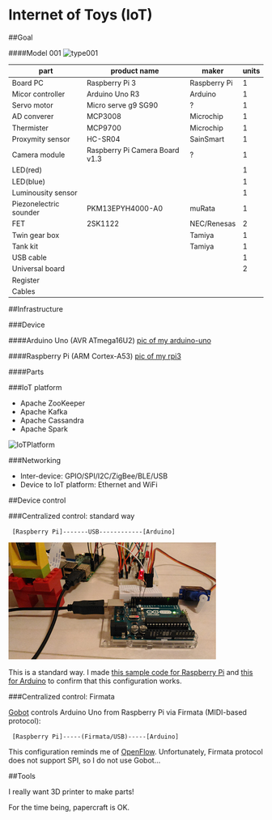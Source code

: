 # Internet of Toys (IoT)

##Goal

####Model 001
![type001](https://docs.google.com/drawings/d/1EXrgaz9V5ETb_SwbJseOQWrdF1Rf3bmqhidnRHBVv6E/pub?w=960&h=600)

|part                  |product name                   |maker        |units    |
|----------------------|-------------------------------|-------------|---------|
|Board PC              |Raspberry Pi 3                 |Raspberry Pi |1        |
|Micor controller      |Arduino Uno R3                 |Arduino      |1        |
|Servo motor           |Micro serve g9 SG90            |?            |1        |
|AD converer           |MCP3008                        |Microchip    |1        |
|Thermister            |MCP9700                        |Microchip    |1        |
|Proxymity sensor      |HC-SR04                        |SainSmart    |1        |
|Camera module         |Raspberry Pi Camera Board v1.3 |?            |1        |
|LED(red)              |                               |             |1        |
|LED(blue)             |                               |             |1        |
|Luminousity sensor    |                               |             |1        |
|Piezonelectric sounder|PKM13EPYH4000-A0               |muRata       |1        |
|FET                   |2SK1122                        |NEC/Renesas  |2        |
|Twin gear box         |                               |Tamiya       |1        |
|Tank kit              |                               |Tamiya       |1        |
|USB cable             |                               |             |1        |
|Universal board       |                               |             |2        |
|Register              |                               |             |         |
|Cables                |                               |             |         |

##Infrastructure

###Device

####Arduino Uno (AVR ATmega16U2)
[pic of my arduino-uno](./doc/arduino-uno.png)

####Raspberry Pi (ARM Cortex-A53)
[pic of my rpi3](./doc/rpi3.png)

####Parts

###IoT platform

- Apache ZooKeeper
- Apache Kafka
- Apache Cassandra
- Apache Spark

![IoTPlatform](https://docs.google.com/drawings/d/14bmvJhQgG_oQu2N0SiiUWonsNiNL7f1yPZ_jepIAEMU/pub?w=960&h=411)

###Networking

- Inter-device: GPIO/SPI/I2C/ZigBee/BLE/USB
- Device to IoT platform: Ethernet and WiFi

##Device control

###Centralized control: standard way

```
 [Raspberry Pi]-------USB------------[Arduino]
```

![arduino-rpi](./doc/arduino-rpi.png)

This is a standard way. I made [this sample code for Raspberry Pi](./misc/arduino/serial.go) and [this for Arduino](./misc/arduino/sketch_led_blink.ino) to confirm that this configuration works.

###Centralized control: Firmata

[Gobot](https://gobot.io/) controls Arduino Uno from Raspberry Pi via Firmata (MIDI-based protocol):

```
 [Raspberry Pi]-----(Firmata/USB)-----[Arduino]

```

This configuration reminds me of [OpenFlow](https://en.wikipedia.org/wiki/OpenFlow). Unfortunately, Firmata protocol does not support SPI, so I do not use Gobot...

##Tools

I really want 3D printer to make parts!

For the time being, papercraft is OK.
